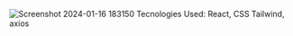 ![Screenshot 2024-01-16 183150](https://github.com/SahilPanigrahi/zepto-assignment/assets/119133054/d3c247e4-69ed-4250-9d9e-286eb8753d78)
Tecnologies Used: React, CSS Tailwind, axios

